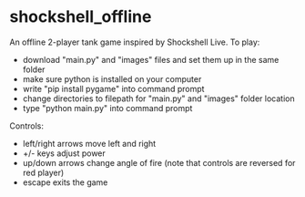 # shockshell_offline
An offline 2-player tank game inspired by Shockshell Live.
To play: 
  - download "main.py" and "images" files and set them up in the same folder
  - make sure python is installed on your computer
  - write "pip install pygame" into command prompt
  - change directories to filepath for "main.py" and "images" folder location
  - type "python main.py" into command prompt
  
Controls:
  - left/right arrows move left and right
  - +/- keys adjust power
  - up/down arrows change angle of fire (note that controls are reversed for red player)
  - escape exits the game
